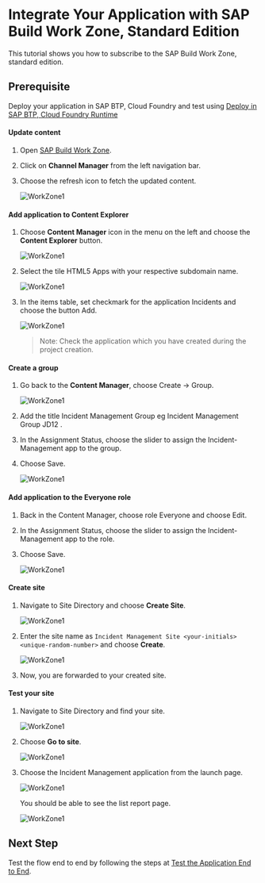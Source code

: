 # Integrate Your Application with SAP Build Work Zone, Standard Edition

This tutorial shows you how to subscribe to the SAP Build Work Zone, standard edition.

## Prerequisite

Deploy your application in SAP BTP, Cloud Foundry and test using [Deploy in SAP BTP, Cloud Foundry Runtime](deploy-cf.md)

#### Update content

1. Open [SAP Build Work Zone](https://pes-handson.dt.launchpad.cfapps.eu10.hana.ondemand.com/sites#Site-Directory).

2. Click on **Channel Manager** from the left navigation bar. 

3. Choose the refresh icon to fetch the updated content.

    ![WorkZone1](../images/integrate-workzone/launchpad1.png)

#### Add application to Content Explorer

1. Choose **Content Manager** icon in the menu on the left and choose the **Content Explorer** button.

    ![WorkZone1](../images/integrate-workzone/content-explorer.png)

2. Select the tile HTML5 Apps with your respective subdomain name.

    ![WorkZone1](../images/integrate-workzone/html5_apps.png)

3. In the items table, set checkmark for the application Incidents and choose the button Add.

    ![WorkZone1](../images/integrate-workzone/ce_checkbox.png)

    > Note: Check the application which you have created during the project creation.

#### Create a group

1. Go back to the **Content Manager**, choose Create → Group.

    ![WorkZone1](../images/integrate-workzone/create_group.png)

2. Add the title Incident Management Group <your-initials><unique-random-number> eg Incident Management Group JD12 .

3. In the Assignment Status, choose the slider to assign the Incident-Management app to the group.

4. Choose Save.
    
    ![WorkZone1](../images/integrate-workzone/group_enable.png)


#### Add application to the Everyone role
1. Back in the Content Manager, choose role Everyone and choose Edit.

2. In the Assignment Status, choose the slider to assign the Incident-Management app to the role.

3. Choose Save.

    ![WorkZone1](../images/integrate-workzone/everyone_enable.png)

#### Create site

1. Navigate to Site Directory and choose **Create Site**.

    ![WorkZone1](../images/integrate-workzone/create_site.png)

2. Enter the site name as `Incident Management Site <your-initials><unique-random-number>` and choose **Create**.

    ![WorkZone1](../images/integrate-workzone/create_site1.png)

3. Now, you are forwarded to your created site.

#### Test your site

1. Navigate to Site Directory and find your site.

    ![WorkZone1](../images/integrate-workzone/site_directory.png)

2. Choose **Go to site**.

    ![WorkZone1](../images/integrate-workzone/gotosite.png)

3. Choose the Incident Management application from the launch page.

    ![WorkZone1](../images/integrate-workzone/application_tile.png)

    You should be able to see the list report page.

    ![WorkZone1](../images/integrate-workzone/application.png)

## Next Step

Test the flow end to end by following the steps at [Test the Application End to End](e2e-testing.md).



